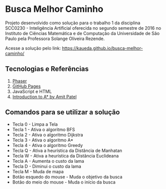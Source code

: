# Busca Melhor Caminho
Projeto desenvolvido como solução para o trabalho 1 da disciplina SCC0230 - Inteligência Artificial oferecida no segundo semestre de 2016 no Instituto de Ciências Matemática e de Computação da Universidade de São Paulo pela Professora Solange Oliveira Rezende.

Acesse a solução pelo link: https://kaueda.github.io/busca-melhor-caminho/

## Tecnologias e Referências
1. [Phaser](http://phaser.io/)
1. [GitHub Pages](https://pages.github.com/)
1. JavaScript e HTML
1. [Introduction to A* by Amit Patel](http://www.redblobgames.com/pathfinding/a-star/introduction.html)


## Comandos para se utilizar a solução
- Tecla 0 - Limpa a Tela
- Tecla 1 - Ativa o algoritmo BFS
- Tecla 2 - Ativa o algoritmo Dijkstra
- Tecla 3 - Ativa o algoritmo A*
- Tecla 4 - Ativa o algoritmo Greedy
- Tecla Q - Ativa a heurística da Distância de Manhatan
- Tecla W - Ativa a heurística da Distância Euclideana
- Tecla A - Aumenta o custo da lama
- Tecla D - Diminui o custo da lama
- Tecla M - Muda de mapa
- Botão esquedo do mouse - Muda o objetivo da busca
- Botão do meio do mouse - Muda o início da busca
